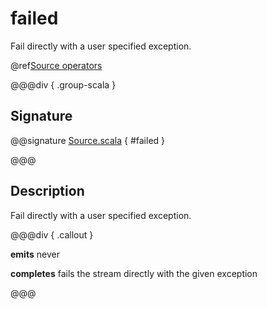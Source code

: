 # failed

Fail directly with a user specified exception.

@ref[Source operators](../index.md#source-operators)

@@@div { .group-scala }

## Signature

@@signature [Source.scala](/akka-stream/src/main/scala/akka/stream/scaladsl/Source.scala) { #failed }

@@@

## Description

Fail directly with a user specified exception.


@@@div { .callout }

**emits** never

**completes** fails the stream directly with the given exception

@@@

